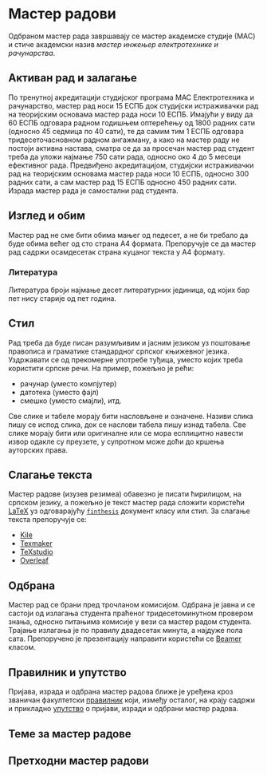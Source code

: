 # Мастер радови

Одбраном мастер рада завршавају се мастер академске студије (МАС) и стиче академски назив *мастер инжењер електротехнике и рачунарства*.

## Активан рад и залагање

По тренутној акредитацији студијског програма МАС Електротехника и рачунарство, мастер рад носи 15 ЕСПБ док студијски истраживачки рад на теоријским основама мастер рада носи 10 ЕСПБ. Имајући у виду да 60 ЕСПБ одговара радном годишњем оптерећењу од 1800 радних сати (односно 45 седмица по 40 сати), те да самим тим 1 ЕСПБ одговара тридесеточасновном радном ангажману, а како на мастер раду не постоји активна настава, сматра се да за просечан мастер рад студент треба да уложи најмање 750 сати рада, односно око 4 до 5 месеци ефективног рада. Предвиђено акредитацијом, студијски истраживачки рад на теоријским основама мастер рада носи 10 ЕСПБ, односно 300 радних сати, а сам мастер рад 15 ЕСПБ односно 450 радних сати. Израда мастер рада је самостални рад студента.

## Изглед и обим

Мастер рад не сме бити обима мањег од педесет, а не би требало да буде обима већег од сто страна А4 формата. Препоручује се да мастер рад садржи осамдесетак страна куцаног текста у А4 формату.

### Литература

Литература броји најмање десет литературних јединица, од којих бар пет нису старије од пет година.

## Стил

Рад треба да буде писан разумљивим и јасним језиком уз поштовање правописа и граматике стандардног српског књижевног језика. Уздржавати се од прекомерне употребе туђица, уместо којих треба користити српске речи. На пример, пожељно је рећи:
* рачунар (уместо компјутер)
* датотека (уместо фајл)
* смешко (уместо смајли), итд.

Све слике и табеле морају бити насловљене и означене. Називи слика пишу се испод слика, док се наслови табела пишу изнад табела. Све слике морају бити или оригиналне или се мора есплицитно навести извор одакле су преузете, у супротном може доћи до кршења ауторских права.

## Слагање текста

Мастер радове (изузев резимеа) обавезно је писати ћирилицом, на српском језику, а пожељно је текст мастер рада сложити користећи [LaTeX][LaTeX] уз одговарајућу [`finthesis`](https://github.com/elektrotehnika/finlatex) документ класу или стил. За слагање текста препоручује се:
* [Kile][Kile]
* [Texmaker][Texmaker]
* [TeXstudio][TeXstudio]
* [Overleaf][Overleaf]

[LaTeX]: https://sr.wikipedia.org/wiki/LaTeX

[Kile]: https://kile.sourceforge.io
[Texmaker]: https://www.xm1math.net/texmaker
[TeXstudio]: https://www.texstudio.org
[Overleaf]: https://www.overleaf.com

## Одбрана

Мастер рад се брани пред трочланом комисијом. Одбрана је јавна и се састоји од излагања студента праћеног тридесетоминутном провером знања, односно питањима комисије у вези са мастер радом студента. Трајање излагања је по правилу двадесетак минута, а најдуже пола сата. Препоручено је презентацију направити користећи се [Beamer][Beamer] класом.

[Beamer]: https://ctan.org/pkg/beamer

## Правилник и упутство

Пријава, израда и одбрана мастер радова ближе је уређена кроз званичан факултетски [правилник][Pravilnik] који, између осталог, на крају садржи и прикладно [упутство][Uputstvo] о пријави, изради и одбрани мастер радова.

[Pravilnik]: http://www.fink.rs/images/Fakultet/Dokumenta/Pravilnik_o_režimu_OAS_i_MAS_2021.pdf
[Uputstvo]: http://www.fink.rs/images/Fakultet/Dokumenta/Uputstvo_o_prijavi_izradi_i_odbrani_zavrsnog_i_master_rada.docx

## Теме за мастер радове



## Претходни мастер радови


